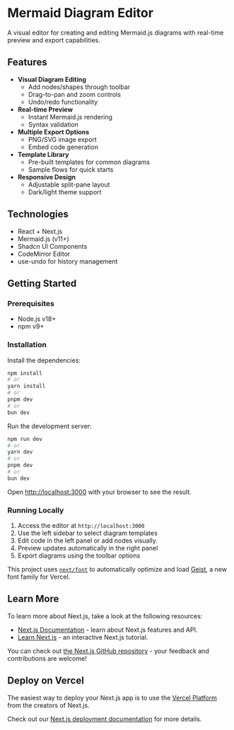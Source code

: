 # Mermaid Diagram Editor

A visual editor for creating and editing Mermaid.js diagrams with real-time preview and export capabilities.

## Features

- **Visual Diagram Editing**
  - Add nodes/shapes through toolbar
  - Drag-to-pan and zoom controls
  - Undo/redo functionality
- **Real-time Preview**
  - Instant Mermaid.js rendering
  - Syntax validation
- **Multiple Export Options**
  - PNG/SVG image export
  - Embed code generation
- **Template Library**
  - Pre-built templates for common diagrams
  - Sample flows for quick starts
- **Responsive Design**
  - Adjustable split-pane layout
  - Dark/light theme support

## Technologies

- React + Next.js
- Mermaid.js (v11+)
- Shadcn UI Components
- CodeMirror Editor
- use-undo for history management

## Getting Started

### Prerequisites
- Node.js v18+
- npm v9+

### Installation

Install the dependencies:

```bash
npm install
# or
yarn install
# or
pnpm dev
# or
bun dev
```

Run the development server:

```bash
npm run dev
# or
yarn dev
# or
pnpm dev
# or
bun dev
```
Open [http://localhost:3000](http://localhost:3000) with your browser to see the result.

### Running Locally
1. Access the editor at `http://localhost:3000`
2. Use the left sidebar to select diagram templates
3. Edit code in the left panel or add nodes visually.
4. Preview updates automatically in the right panel
5. Export diagrams using the toolbar options


This project uses [`next/font`](https://nextjs.org/docs/app/building-your-application/optimizing/fonts) to automatically optimize and load [Geist](https://vercel.com/font), a new font family for Vercel.

## Learn More

To learn more about Next.js, take a look at the following resources:

- [Next.js Documentation](https://nextjs.org/docs) - learn about Next.js features and API.
- [Learn Next.js](https://nextjs.org/learn) - an interactive Next.js tutorial.

You can check out [the Next.js GitHub repository](https://github.com/vercel/next.js) - your feedback and contributions are welcome!

## Deploy on Vercel

The easiest way to deploy your Next.js app is to use the [Vercel Platform](https://vercel.com/new?utm_medium=default-template&filter=next.js&utm_source=create-next-app&utm_campaign=create-next-app-readme) from the creators of Next.js.

Check out our [Next.js deployment documentation](https://nextjs.org/docs/app/building-your-application/deploying) for more details.
